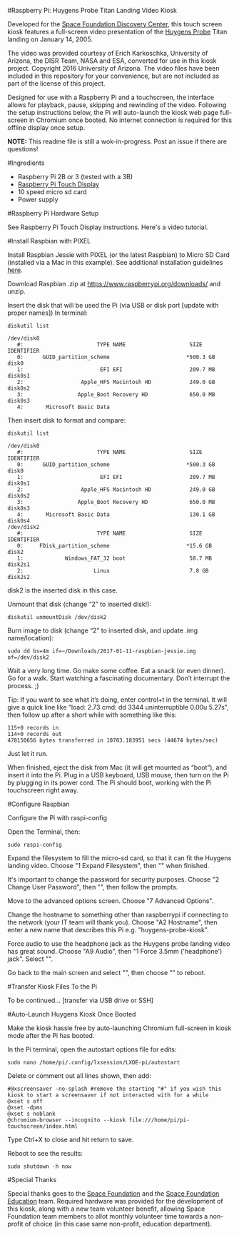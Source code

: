 #Raspberry Pi: Huygens Probe Titan Landing Video Kiosk

Developed for the [Space Foundation Discovery Center](https://www.discoverspace.org), this touch screen kiosk features a full-screen video presentation of the [Huygens Probe](https://www.discoverspace.org/discover/el-pomar-space-gallery/huygens-probe) Titan landing on January 14, 2005.

The video was provided courtesy of Erich Karkoschka, University of Arizona, the DISR Team, NASA and ESA, converted for use in this kiosk project. Copyright 2016 University of Arizona. The video files have been included in this repository for your convenience, but are not included as part of the license of this project.

Designed for use with a Raspberry Pi and a touchscreen, the interface allows for playback, pause, skipping and rewinding of the video. Following the setup instructions below, the Pi will auto-launch the kiosk web page full-screen in Chromium once booted. No internet connection is required for this offline display once setup.

**NOTE:** This readme file is still a wok-in-progress. Post an issue if there are questions!

#Ingredients

- Raspberry Pi 2B or 3 (tested with a 3B)
- [Raspberry Pi Touch Display](https://www.raspberrypi.org/blog/the-eagerly-awaited-raspberry-pi-display/)
- 10 speed micro sd card
- Power supply

#Raspberry Pi Hardware Setup

See Raspberry Pi Touch Display instructions. Here's a video tutorial.

#Install Raspbian with PIXEL

Install Raspbian Jessie with PIXEL (or the latest Raspbian) to Micro SD Card (installed via a Mac in this example). See additional installation guidelines [here](https://www.raspberrypi.org/documentation/installation/installing-images/README.md).

Download Raspbian .zip at https://www.raspberrypi.org/downloads/ and unzip.

Insert the disk that will be used the Pi (via USB or disk port [update with proper names]) In terminal:

`diskutil list`

```
/dev/disk0
   #:                       TYPE NAME                    SIZE       IDENTIFIER
   0:      GUID_partition_scheme                        *500.3 GB   disk0
   1:                        EFI EFI                     209.7 MB   disk0s1
   2:                  Apple_HFS Macintosh HD            249.0 GB   disk0s2
   3:                 Apple_Boot Recovery HD             650.0 MB   disk0s3
   4:       Microsoft Basic Data 
```

Then insert disk to format and compare:

`diskutil list`

```
/dev/disk0
   #:                       TYPE NAME                    SIZE       IDENTIFIER
   0:      GUID_partition_scheme                        *500.3 GB   disk0
   1:                        EFI EFI                     209.7 MB   disk0s1
   2:                  Apple_HFS Macintosh HD            249.0 GB   disk0s2
   3:                 Apple_Boot Recovery HD             650.0 MB   disk0s3
   4:       Microsoft Basic Data                         130.1 GB   disk0s4
/dev/disk2
   #:                       TYPE NAME                    SIZE       IDENTIFIER
   0:     FDisk_partition_scheme                        *15.6 GB    disk2
   1:             Windows_FAT_32 boot                    58.7 MB    disk2s1
   2:                      Linux                         7.8 GB     disk2s2
```

disk2 is the inserted disk in this case.

Unmount that disk (change “2” to inserted disk!):

`diskutil unmountDisk /dev/disk2`

Burn image to disk (change “2” to inserted disk, and update .img name/location):

`sudo dd bs=4m if=~/Downloads/2017-01-11-raspbian-jessie.img of=/dev/disk2`

Wait a very long time. Go make some coffee. Eat a snack (or even dinner). Go for a walk. Start watching a fascinating documentary. Don’t interrupt the process. ;)

Tip: If you want to see what it’s doing, enter control+t in the terminal. It will give a quick line like “load: 2.73  cmd: dd 3344 uninterruptible 0.00u 5.27s”, then follow up after a short while with something like this:

```
115+0 records in
114+0 records out
478150656 bytes transferred in 10703.183951 secs (44674 bytes/sec)
```

Just let it run. 

When finished, eject the disk from Mac (it will get mounted as “boot”), and insert it into the Pi. Plug in a USB keyboard, USB mouse, then turn on the Pi by plugging in its power cord. The Pi should boot, working with the Pi touchscreen right away.

#Configure Raspbian

Configure the Pi with raspi-config

Open the Terminal, then:

`sudo raspi-config`

Expand the filesystem to fill the micro-sd card, so that it can fit the Huygens landing video. Choose "1 Expand Filesystem", then "<Ok>" when finished.

It's important to change the password for security purposes. Choose "2 Change User Password", then "<Ok>", then follow the prompts.

Move to the advanced options screen. Choose "7 Advanced Options".

Change the hostname to something other than raspberrypi if connecting to the network (your IT team will thank you). Choose "A2 Hostname", then enter a new name that describes this Pi e.g. "huygens-probe-kiosk".

Force audio to use the headphone jack as the Huygens probe landing video has great sound. Choose "A9 Audio", then "1 Force 3.5mm ('headphone') jack". Select "<Ok>".

Go back to the main screen and select "<Finish>", then choose "<Yes>" to reboot.

#Transfer Kiosk Files To the Pi

To be continued... [transfer via USB drive or SSH]

#Auto-Launch Huygens Kiosk Once Booted

Make the kiosk hassle free by auto-launching Chromium full-screen in kiosk mode after the Pi has booted.

In the Pi terminal, open the autostart options file for edits:

`sudo nano /home/pi/.config/lxsession/LXDE-pi/autostart`

Delete or comment out all lines shown, then add:

```
#@xscreensaver -no-splash #remove the starting "#" if you wish this kiosk to start a screensaver if not interacted with for a while
@xset s off
@xset -dpms
@xset s noblank
@chromium-browser --incognito --kiosk file:///home/pi/pi-touchscreen/index.html
```

Type Ctrl+X to close and hit return to save.

Reboot to see the results:

`sudo shutdown -h now`

#Special Thanks

Special thanks goes to the [Space Foundation](https://www.spacefoundation.org) and the [Space Foundation Education](https://www.discoverspace.org) team. Required hardware was provided for the development of this kiosk, along with a new team volunteer benefit, allowing Space Foundation team members to allot monthly volunteer time towards a non-profit of choice (in this case same non-profit, education department).
